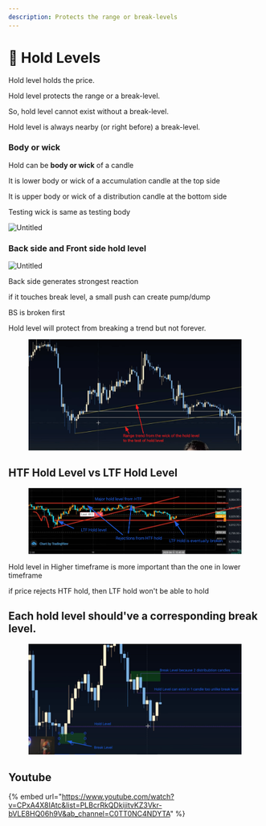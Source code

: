 ```yaml
---
description: Protects the range or break-levels
---
```


# 🔗 Hold Levels

Hold level holds the price.

Hold level protects the range or a break-level.

So, hold level cannot exist without a break-level.

Hold level is always nearby (or right before) a break-level.

### Body or wick

Hold can be **body or wick** of a candle

It is lower body or wick of a accumulation candle at the top side

It is upper body or wick of a distribution candle at the bottom side

Testing wick is same as testing body

![Untitled](<../../.gitbook/assets/Untitled (3).png>)

### Back side and Front side hold level

![Untitled](<../../.gitbook/assets/Untitled (4) (1).png>)

Back side generates strongest reaction

if it touches break level, a small push can create pump/dump

BS is broken first

Hold level will protect from breaking a trend but not forever.

<figure><img src="../../.gitbook/assets/image (7).png" alt=""><figcaption></figcaption></figure>

## HTF Hold Level vs LTF Hold Level

<figure><img src="../../.gitbook/assets/image (1) (1) (1) (2) (1).png" alt=""><figcaption></figcaption></figure>

Hold level in Higher timeframe is more important than the one in lower timeframe&#x20;

if price rejects HTF hold, then LTF hold won't be able to hold&#x20;



## Each hold level should've a corresponding break level.

<figure><img src="../../.gitbook/assets/image (1) (1) (1) (2).png" alt=""><figcaption></figcaption></figure>

## Youtube

{% embed url="https://www.youtube.com/watch?v=CPxA4X8IAtc&list=PLBcrRkQDkijitvKZ3Vkr-bVLE8HQ06h9V&ab_channel=C0TT0NC4NDYTA" %}
